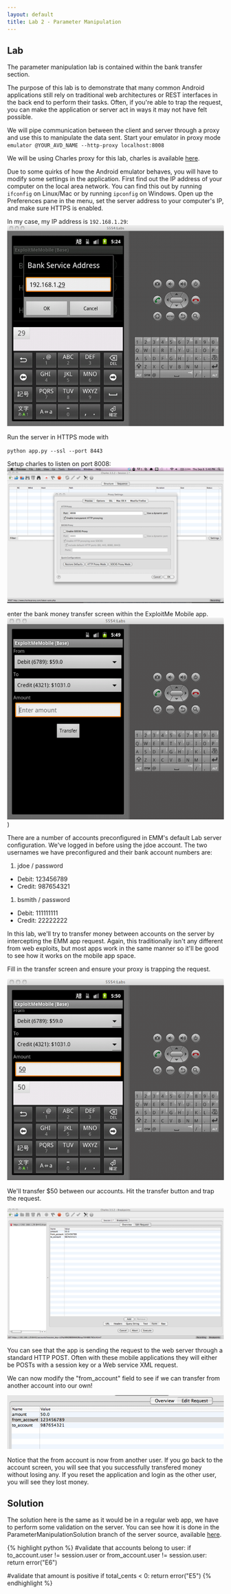 ```yaml
---
layout: default
title: Lab 2 - Parameter Manipulation
---
```


## Lab

The parameter manipulation lab is contained within the bank transfer section.

The purpose of this lab is to demonstrate that many common Android
applications still rely on traditional web architectures or REST
interfaces in the back end to perform their tasks.  Often, if you're
able to trap the request, you can make the application or server act
in ways it may not have felt possible.

We will pipe communication between the client and server through a
proxy and use this to manipulate the data sent.  Start your emulator
in proxy mode
`emulator @YOUR_AVD_NAME --http-proxy localhost:8008` 

We will be using Charles proxy for this lab, charles is available [here](http://www.charlesproxy.com/).

Due to some quirks of how the Android emulator behaves, you will have
to modify some settings in the application.  First find out the IP
address of your computer on the local area network.  You can find this
out by running `ifconfig` on Linux/Mac or by running `ipconfig` on
Windows.  Open up the Preferences pane in the menu, set the server
address to your computer's IP, and make sure HTTPS is enabled.

In my case, my IP address is `192.168.1.29`:
![set ip](img/2_setup.png)

Run the server in HTTPS mode with

`python app.py --ssl --port 8443`

Setup charles to listen on port 8008:
![charles](img/2_configure_charles.png)


enter the bank money transfer screen within the ExploitMe Mobile app.
![transfer screen](img/2_transfer_screen.png))

There are a number of accounts preconfigured in EMM's default Lab
server configuration.  We've logged in before using the jdoe account.
The two usernames we have preconfigured and their bank account numbers
are:

1. jdoe / password
  * Debit: 123456789
  * Credit: 987654321
1. bsmith / password
  * Debit: 111111111
  * Credit: 22222222 

In this lab, we'll try to transfer money between accounts on the
server by intercepting the EMM app request.  Again, this traditionally
isn't any different from web exploits, but most apps work in the same
manner so it'll be good to see how it works on the mobile app space.

Fill in the transfer screen and ensure your proxy is trapping the request.

![Transfer](img/2_transfer.png)

We'll transfer $50 between our accounts.  Hit the transfer button and trap the request.

![Trapping transfer](img/2_trap_orig.png)

You can see that the app is sending the request to the web server
through a standard HTTP POST.  Often with these mobile applications
they will either be POSTs with a session key or a Web service XML
request.

We can now modify the "from_account" field to see if we can transfer from another account into our own!

![Modifying transfer](img/2_trap.png)

Notice that the from account is now from another user.  If you go back
to the account screen, you will see that you successfully transfered
money without losing any.  If you reset the application and login as
the other user, you will see they lost money.

## Solution

The solution here is the same as it would be in a regular web app, we
have to perform some validation on the server.  You can see how it is
done in the ParameterManipulationSolution branch of the server source,
available
[here](https://github.com/SecurityCompass/LabServer/tree/ParameterManipulationSolution).

{% highlight python %}
#validate that accounts belong to user:
if to_account.user != session.user or from_account.user != session.user:
    return error("E6")

#validate that amount is positive
if total_cents < 0:
    return error("E5")
{% endhighlight %}
